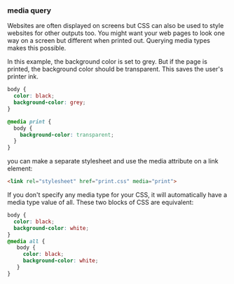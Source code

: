 ### media query
Websites are often displayed on screens but CSS can also be used to style websites for other outputs too. You might want your web pages to look one way on a screen but different when printed out. Querying media types makes this possible.

In this example, the background color is set to grey. But if the page is printed, the background color should be transparent. This saves the user's printer ink.

```css
body {
  color: black;
  background-color: grey;
}

@media print {
  body {
    background-color: transparent;
  }
}
```
you can make a separate stylesheet and use the media attribute on a link element:
```html
<link rel="stylesheet" href="print.css" media="print">
```
If you don't specify any media type for your CSS, it will automatically have a media type value of all. These two blocks of CSS are equivalent:
```css
body {
  color: black;
  background-color: white;
}
@media all {
   body {
     color: black;
     background-color: white;
   }
}
```